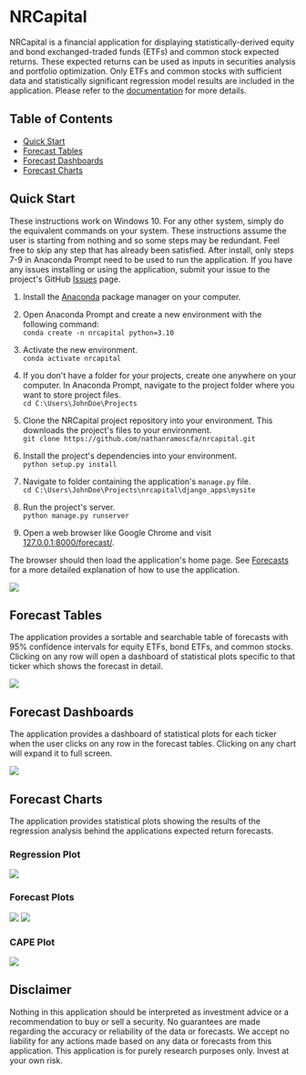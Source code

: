 # NRCapital

NRCapital is a financial application for displaying statistically-derived equity and bond exchanged-traded funds (ETFs) and common stock expected returns. These expected returns can be used as inputs in securities analysis and portfolio optimization. Only ETFs and common stocks with sufficient data and statistically significant regression model results are included in the application. Please refer to the [documentation](https://nr-capital-management.gitbook.io/nrcapital/) for more details. 

## Table of Contents

 - [Quick Start](#Quick-Start)
 - [Forecast Tables](#Forecast-Tables)
 - [Forecast Dashboards](#Forecast-Dashboards)
 - [Forecast Charts](#Forecast-Charts)

## Quick Start

These instructions work on Windows 10. For any other system, simply do the equivalent commands on your system. These instructions assume the user is starting from nothing and so some steps may be redundant. Feel free to skip any step that has already been satisfied. After install, only steps 7-9 in Anaconda Prompt need to be used to run the application. If you have any issues installing or using the application, submit your issue to the project's GitHub [Issues](https://github.com/nathanramoscfa/nrcapital/issues) page. 

 1. Install the [Anaconda](https://docs.anaconda.com/anaconda/install/index.html) package manager on your computer. 
 
 2. Open Anaconda Prompt and create a new environment with the following command: <br>
	 `conda create -n nrcapital python=3.10`
	
 3. Activate the new environment.<br>
	 `conda activate nrcapital`
	 
 4. If you don't have a folder for your projects, create one anywhere on your computer. In Anaconda Prompt, navigate to the project folder where you want to store project files.<br>
	 `cd C:\Users\JohnDoe\Projects`
	 
 5. Clone the NRCapital project repository into your environment. This downloads the project's files to your environment. <br>
	 `git clone https://github.com/nathanramoscfa/nrcapital.git`

 6. Install the project's dependencies into your environment. <br>
	 `python setup.py install`

 7. Navigate to folder containing the application's `manage.py` file. <br>
	 `cd C:\Users\JohnDoe\Projects\nrcapital\django_apps\mysite`

 8. Run the project's server. <br>
	 `python manage.py runserver`

 9. Open a web browser like Google Chrome and visit [127.0.0.1:8000/forecast/](127.0.0.1:8000/forecast/). 

The browser should then load the application's home page. See [Forecasts](https://app.gitbook.com/o/rvIrvgj6CnY7ZQwxkkP8/s/SKjgOWTTLSJxR5P9qKTd/~/changes/r6BYAi2ZcgoWlTMv69O1/forecasts) for a more detailed explanation of how to use the application. 
 
 ![](https://files.gitbook.com/v0/b/gitbook-x-prod.appspot.com/o/spaces%2FSKjgOWTTLSJxR5P9qKTd%2Fuploads%2FtY3liFyAqgnWe3lVtuyi%2Fimage.png?alt=media&token=a94c664f-744e-4230-84e4-bef772d71777)

## Forecast Tables

The application provides a sortable and searchable table of forecasts with 95% confidence intervals for equity ETFs, bond ETFs, and common stocks. Clicking on any row will open a dashboard of statistical plots specific to that ticker which shows the forecast in detail. 

![](https://files.gitbook.com/v0/b/gitbook-x-prod.appspot.com/o/spaces%2FSKjgOWTTLSJxR5P9qKTd%2Fuploads%2F5Q0Et5FHteo1EuSAZKiK%2Fimage.png?alt=media&token=7f03e6e5-06dc-4953-a841-e3ffaec56756)

## Forecast Dashboards

The application provides a dashboard of statistical plots for each ticker when the user clicks on any row in the forecast tables.  Clicking on any chart will expand it to full screen. 

![](https://files.gitbook.com/v0/b/gitbook-x-prod.appspot.com/o/spaces%2FSKjgOWTTLSJxR5P9qKTd%2Fuploads%2FSb4YGd08mK99n5CXJJ2n%2Fimage.png?alt=media&token=ae0e9f7c-2b6c-4a0a-b1f8-40a2ac5d6f09)

## Forecast Charts

The application provides statistical plots showing the results of the regression analysis behind the applications expected return forecasts. 

### Regression Plot

![](https://files.gitbook.com/v0/b/gitbook-x-prod.appspot.com/o/spaces%2FSKjgOWTTLSJxR5P9qKTd%2Fuploads%2Fyi0u0oS0ZBMLrK6aVwsT%2Fsample_regression_NDQ.jpg?alt=media&token=e992e025-6757-45ae-a680-a73f028811e4)

### Forecast Plots

![](https://files.gitbook.com/v0/b/gitbook-x-prod.appspot.com/o/spaces%2FSKjgOWTTLSJxR5P9qKTd%2Fuploads%2FyE254JXpQYEqxlxkJaeM%2Fsample_observed_forecast_NDQ.jpg?alt=media&token=e4efee77-362f-4c03-94cf-5cc8ba790df4)
![](https://files.gitbook.com/v0/b/gitbook-x-prod.appspot.com/o/spaces%2FSKjgOWTTLSJxR5P9qKTd%2Fuploads%2Farxdad2idq1zDoc8jEuR%2Fexpected_fwd_return_NDQ.jpg?alt=media&token=0b5ce2d8-ff73-457d-8d4e-fbeb0c6dea87)

### CAPE Plot

![](https://files.gitbook.com/v0/b/gitbook-x-prod.appspot.com/o/spaces%2FSKjgOWTTLSJxR5P9qKTd%2Fuploads%2FrBKbFHvihZRV2K3gUtir%2Flong_term_pe_ratio_NDQ.jpg?alt=media&token=7bea9db5-b93a-49d1-991e-f1077e2e8bc6)

## Disclaimer

Nothing in this application should be interpreted as investment advice or a recommendation to buy or sell a security. No guarantees are made regarding the accuracy or reliability of the data or forecasts. We accept no liability for any actions made based on any data or forecasts from this application. This application is for purely research purposes only. Invest at your own risk.